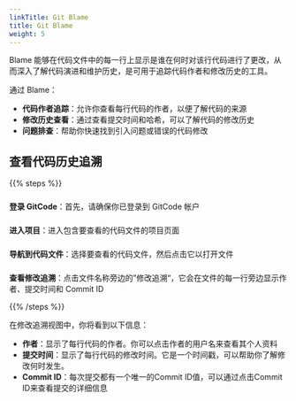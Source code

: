 ```yaml
---
linkTitle: Git Blame
title: Git Blame
weight: 5
---
```


Blame 能够在代码文件中的每一行上显示是谁在何时对该行代码进行了更改，从而深入了解代码演进和维护历史，是可用于追踪代码作者和修改历史的工具。

通过 Blame：

- **代码作者追踪**：允许你查看每行代码的作者，以便了解代码的来源
- **修改历史查看**：通过查看提交时间和哈希，可以了解代码的修改历史
- **问题排查**：帮助你快速找到引入问题或错误的代码修改

##  查看代码历史追溯

{{% steps %}}

### 
**登录 GitCode**：首先，请确保你已登录到 GitCode 帐户

### 
**进入项目**：进入包含要查看的代码文件的项目页面

### 
**导航到代码文件**：选择要查看的代码文件，然后点击它以打开文件

### 
**查看修改追溯**：点击文件名称旁边的”修改追溯“，它会在文件的每一行旁边显示作者、提交时间和 Commit ID

{{% /steps %}}

在修改追溯视图中，你将看到以下信息：

- **作者**：显示了每行代码的作者。你可以点击作者的用户名来查看其个人资料
- **提交时间**：显示了每行代码的修改时间。它是一个时间戳，可以帮助你了解修改何时发生。
- **Commit ID**：每次提交都有一个唯一的Commit ID值，可以通过点击Commit ID来查看提交的详细信息